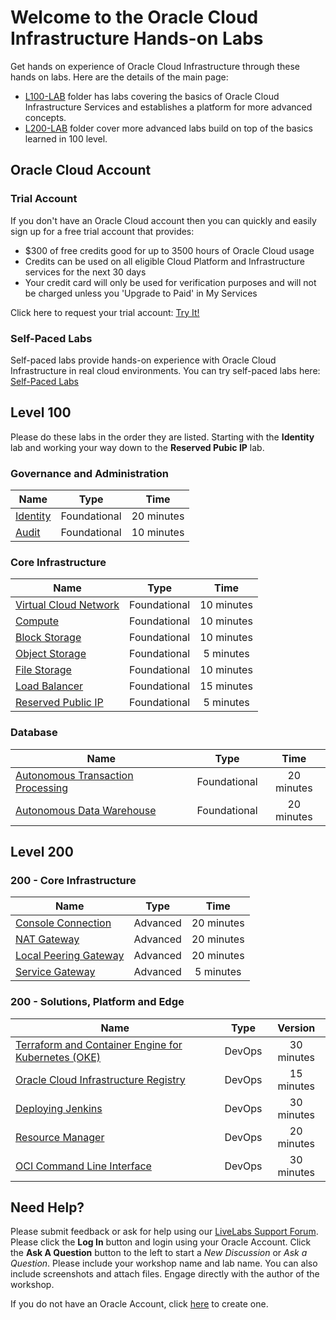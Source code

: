 
# Welcome to the Oracle Cloud Infrastructure Hands-on Labs

Get hands on experience of Oracle Cloud Infrastructure through these hands on labs. Here are the details of the main page:

- [L100-LAB](#level-100) folder has labs covering the basics of Oracle Cloud Infrastructure Services and establishes a platform for more advanced concepts.
- [L200-LAB](#level-200) folder cover more advanced labs build on top of the basics learned in 100 level.

## Oracle Cloud Account

### Trial Account

If you don't have an Oracle Cloud account then you can quickly and easily sign up for a free trial account that provides:

- $300 of free credits good for up to 3500 hours of Oracle Cloud usage
- Credits can be used on all eligible Cloud Platform and Infrastructure services for the next 30 days
- Your credit card will only be used for verification purposes and will not be charged unless you 'Upgrade to Paid' in My Services
  
Click here to request your trial account: [Try It!](https://cloud.oracle.com/tryit)

### Self-Paced Labs

Self-paced labs provide hands-on experience with Oracle Cloud Infrastructure in real cloud environments. You can try self-paced labs here: [Self-Paced Labs](https://ocitraining.qloudable.com/)

## Level 100

Please do these labs in the order they are listed. Starting with the **Identity** lab and working your way down to the **Reserved Pubic IP** lab.

### Governance and Administration

| **Name**                                                     |   **Type**   |  **Time**  |
| ------------------------------------------------------------ | :----------: | :--------: |
| [Identity](./L100-LAB/Identity_Access_Management/IAM_HOL.md) | Foundational | 20 minutes |
| [Audit](./L100-LAB/Audit_Service/AUDIT_HOL.md)               | Foundational | 10 minutes |

### Core Infrastructure

| **Name**                                                                            |   **Type**   |  **Time**  |
| ----------------------------------------------------------------------------------- | :----------: | :--------: |
| [Virtual Cloud Network](./L100-LAB/VCN/VCN_HOL.md)                                  | Foundational | 10 minutes |
| [Compute](./L100-LAB/Compute_Services/Compute_HOL.md)                               | Foundational | 10 minutes |
| [Block Storage](./L100-LAB/Block_Volume/Block_Volume_HOL.md)                        | Foundational | 10 minutes |
| [Object Storage](./L100-LAB/Object_Storage/ObjectStorage_HOL.md)                    | Foundational | 5 minutes  |
| [File Storage](./L100-LAB/File_Storage_Service/FSS_HOL.md)                          | Foundational | 10 minutes |
| [Load Balancer](./L100-LAB/Load_Balancer/load_balancer.md)                          | Foundational | 15 minutes |
| [Reserved Public IP](./L100-LAB/Using_Reserved_Public_IP/Reserved_Public_IP_HOL.md) | Foundational | 5 minutes  |

### Database

| **Name**                                                                     |   **Type**   |  **Time**  |
| ---------------------------------------------------------------------------- | :----------: | :--------: |
| [Autonomous Transaction Processing](./L100-LAB/ATP_Lab/ATP_HOL.md)           | Foundational | 20 minutes |
| [Autonomous Data Warehouse](./L100-LAB/Autonomous_Data_Warehouse/ADW_HOL.md) | Foundational | 20 minutes |
  
## Level 200

### 200 - Core Infrastructure

| **Name**                                                                              | **Type** |  **Time**  |
| ------------------------------------------------------------------------------------- | :------: | :--------: |
| [Console Connection](./L200-LAB/Compute-Console-Connection/HOL-Console-Connection.md) | Advanced | 20 minutes |
| [NAT Gateway](./L200-LAB/NAT_Gateway/nat_gateway.md)                                  | Advanced | 20 minutes |
| [Local Peering Gateway](./L200-LAB/VCN_Local_Peering/vcn_local_peering.md)            | Advanced | 20 minutes |
| [Service Gateway](./L100-LAB/Using_Service_Gateway/Using_Service_Gateway_HOL.md)      | Advanced | 5 minutes  |

### 200 - Solutions, Platform and Edge

| **Name**                                                                                            | **Type** | **Version** |
| --------------------------------------------------------------------------------------------------- | :------: | :---------: |
| [Terraform and Container Engine for Kubernetes (OKE)](./DevOps/Terraform-and-OKE-LAB/tf_oke_hol.md) |  DevOps  | 30 minutes  |
| [Oracle Cloud Infrastructure Registry](./DevOps/Container_Registry/Container_Registry_HOL.md)       |  DevOps  | 15 minutes  |
| [Deploying Jenkins](./DevOps/Deploying_Jenkins/Deploying_Jenkins_HOL.md)                            |  DevOps  | 30 minutes  |
| [Resource Manager](./DevOps/Resource_Manager/Resource_Manager_HOL.md)                               |  DevOps  | 20 minutes  |
| [OCI Command Line Interface](./DevOps/OCI_CLI/OCI_CLI_HOL.md)                                       |  DevOps  | 30 minutes  |


## Need Help?
Please submit feedback or ask for help using our [LiveLabs Support Forum](https://community.oracle.com/tech/developers/categories/oracle-cloud-infrastructure-fundamentals). Please click the **Log In** button and login using your Oracle Account. Click the **Ask A Question** button to the left to start a *New Discussion* or *Ask a Question*.  Please include your workshop name and lab name.  You can also include screenshots and attach files.  Engage directly with the author of the workshop.

If you do not have an Oracle Account, click [here](https://profile.oracle.com/myprofile/account/create-account.jspx) to create one.